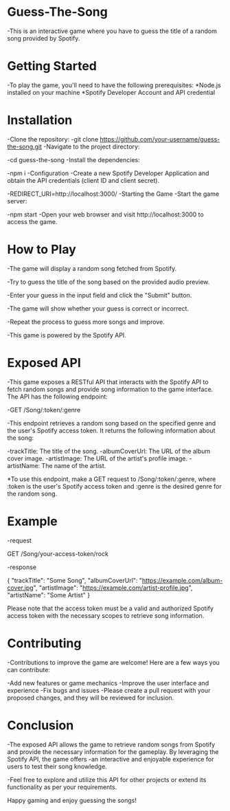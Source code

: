 # Guess-The-Song
-This is an interactive game where you have to guess the title of a random song provided by Spotify.

# Getting Started
-To play the game, you'll need to have the following prerequisites:
  *Node.js installed on your machine
  *Spotify Developer Account and API credential
  
  # Installation
-Clone the repository:
-git clone https://github.com/your-username/guess-the-song.git
-Navigate to the project directory:

-cd guess-the-song
-Install the dependencies:

-npm i
-Configuration
-Create a new Spotify Developer Application and obtain the API credentials (client ID and client secret).

-REDIRECT_URI=http://localhost:3000/
-Starting the Game
-Start the game server:

-npm start
-Open your web browser and visit http://localhost:3000 to access the game.

# How to Play

-The game will display a random song fetched from Spotify.


-Try to guess the title of the song based on the provided audio preview.

-Enter your guess in the input field and click the "Submit" button.

-The game will show whether your guess is correct or incorrect.

-Repeat the process to guess more songs and improve.

-This game is powered by the Spotify API.

# Exposed API
-This game exposes a RESTful API that interacts with the Spotify API to fetch random songs and provide song information to the game interface. The API has the following endpoint:

-GET /Song/:token/:genre

-This endpoint retrieves a random song based on the specified genre and the user's Spotify access token. It returns the following information about the song:

-trackTitle: The title of the song.
-albumCoverUrl: The URL of the album cover image.
-artistImage: The URL of the artist's profile image.
-artistName: The name of the artist.


*To use this endpoint, make a GET request to /Song/:token/:genre, where :token is the user's Spotify access token and :genre is the desired genre for the random song.

# Example
-request
   
   GET /Song/your-access-token/rock

-response 

 {
  "trackTitle": "Some Song",
  "albumCoverUrl": "https://example.com/album-cover.jpg",
  "artistImage": "https://example.com/artist-profile.jpg",
  "artistName": "Some Artist"
}

Please note that the access token must be a valid and authorized Spotify access token with the necessary scopes to retrieve song information.

# Contributing

-Contributions to improve the game are welcome! Here are a few ways you can contribute:

-Add new features or game mechanics
-Improve the user interface and experience
-Fix bugs and issues
-Please create a pull request with your proposed changes, and they will be reviewed for inclusion.

# Conclusion

-The exposed API allows the game to retrieve random songs from Spotify and provide the necessary information for the gameplay. By leveraging the Spotify API, the game offers -an interactive and enjoyable experience for users to test their song knowledge.

-Feel free to explore and utilize this API for other projects or extend its functionality as per your requirements.

Happy gaming and enjoy guessing the songs!


